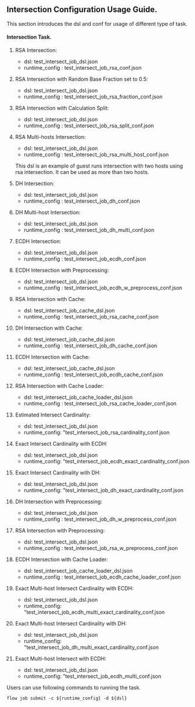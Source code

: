 ## Intersection Configuration Usage Guide.

This section introduces the dsl and conf for usage of different type of task.

#### Intersection Task.

1. RSA Intersection:  
    - dsl: test_intersect_job_dsl.json  
    - runtime_config : test_intersect_job_rsa_conf.json

2. RSA Intersection with Random Base Fraction set to 0.5:
    - dsl: test_intersect_job_dsl.json  
    - runtime_config : test_intersect_job_rsa_fraction_conf.json

3. RSA Intersection with Calculation Split:
    - dsl: test_intersect_job_dsl.json  
    - runtime_config : test_intersect_job_rsa_split_conf.json

4. RSA Multi-hosts Intersection:  
    - dsl: test_intersect_job_dsl.json  
    - runtime_config : test_intersect_job_rsa_multi_host_conf.json  
    
    This dsl is an example of guest runs intersection with two hosts using rsa intersection. It can be used as more than two hosts.
    
5. DH Intersection:  
    - dsl: test_intersect_job_dsl.json  
    - runtime_config : test_intersect_job_dh_conf.json
  
6. DH Multi-host Intersection:  
    - dsl: test_intersect_job_dsl.json  
    - runtime_config : test_intersect_job_dh_multi_conf.json
    
7. ECDH Intersection:  
   - dsl: test_intersect_job_dsl.json  
   - runtime_config : test_intersect_job_ecdh_conf.json

8. ECDH Intersection with Preprocessing:  
   - dsl: test_intersect_job_dsl.json  
   - runtime_config : test_intersect_job_ecdh_w_preprocess_conf.json
  
9. RSA Intersection with Cache:  
   - dsl: test_intersect_job_cache_dsl.json  
   - runtime_config : test_intersect_job_rsa_cache_conf.json
    
10. DH Intersection with Cache:  
    - dsl: test_intersect_job_cache_dsl.json  
    - runtime_config : test_intersect_job_dh_cache_conf.json
   
11. ECDH Intersection with Cache:  
    - dsl: test_intersect_job_cache_dsl.json  
    - runtime_config : test_intersect_job_ecdh_cache_conf.json
  
12. RSA Intersection with Cache Loader:  
    - dsl: test_intersect_job_cache_loader_dsl.json  
    - runtime_config : test_intersect_job_rsa_cache_loader_conf.json
 
13. Estimated Intersect Cardinality:
    - dsl: test_intersect_job_dsl.json
    - runtime_config: "test_intersect_job_rsa_cardinality_conf.json
 
14. Exact Intersect Cardinality with ECDH:
    - dsl: test_intersect_job_dsl.json
    - runtime_config: "test_intersect_job_ecdh_exact_cardinality_conf.json

15. Exact Intersect Cardinality with DH:
    - dsl: test_intersect_job_dsl.json
    - runtime_config: "test_intersect_job_dh_exact_cardinality_conf.json

16. DH Intersection with Preprocessing:  
    - dsl: test_intersect_job_dsl.json  
    - runtime_config : test_intersect_job_dh_w_preprocess_conf.json

17. RSA Intersection with Preprocessing:  
    - dsl: test_intersect_job_dsl.json  
    - runtime_config : test_intersect_job_rsa_w_preprocess_conf.json

18. ECDH Intersection with Cache Loader:  
    - dsl: test_intersect_job_cache_loader_dsl.json  
    - runtime_config : test_intersect_job_ecdh_cache_loader_conf.json
 
19. Exact Multi-host Intersect Cardinality with ECDH:
    - dsl: test_intersect_job_dsl.json
    - runtime_config: "test_intersect_job_ecdh_multi_exact_cardinality_conf.json

20. Exact Multi-host Intersect Cardinality with DH:
    - dsl: test_intersect_job_dsl.json
    - runtime_config: "test_intersect_job_dh_multi_exact_cardinality_conf.json

21. Exact Multi-host Intersect with ECDH:
    - dsl: test_intersect_job_dsl.json
    - runtime_config: "test_intersect_job_ecdh_multi_conf.json


Users can use following commands to running the task.

    flow job submit -c ${runtime_config} -d ${dsl}
